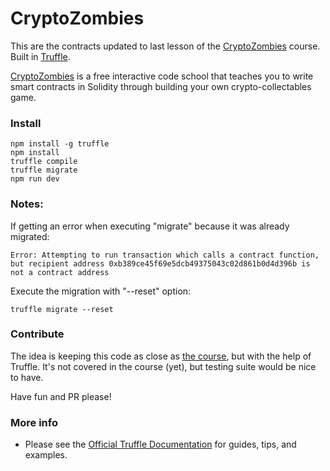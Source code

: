 # CryptoZombies
This are the contracts updated to last lesson of the [CryptoZombies](https://cryptozombies.io) course. Built in [Truffle](http://truffleframework.com).

[CryptoZombies](https://cryptozombies.io) is a free interactive code school that teaches you to write smart contracts in Solidity through building your own crypto-collectables game.

### Install
```
npm install -g truffle
npm install
truffle compile
truffle migrate
npm run dev
```

### Notes:
If getting an error when executing "migrate" because it was already migrated:
```
Error: Attempting to run transaction which calls a contract function, but recipient address 0xb389ce45f69e5dcb49375043c02d861b0d4d396b is not a contract address
```

Execute the migration with "--reset" option:
```
truffle migrate --reset
```

### Contribute
The idea is keeping this code as close as [the course](https://cryptozombies.io), but with the help of Truffle.
It's not covered in the course (yet), but testing suite would be nice to have.

Have fun and PR please!

### More info
* Please see the [Official Truffle Documentation](http://truffleframework.com/docs/) for guides, tips, and examples.

